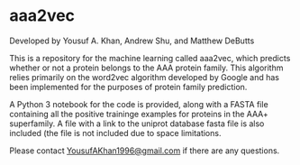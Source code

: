 # aaa2vec
Developed by Yousuf A. Khan, Andrew Shu, and Matthew DeButts



This is a repository for the machine learning called aaa2vec, which predicts whether or not a protein belongs to the AAA protein family. This algorithm relies primarily on the word2vec algorithm developed by Google and has been implemented for the purposes of protein family prediction. 

A Python 3 notebook for the code is provided, along with a FASTA file containing all the positive traininge examples for proteins in the AAA+ superfamily. A file with a link to the uniprot database fasta file is also included (the file is not included due to space limitations.

Please contact YousufAKhan1996@gmail.com if there are any questions. 
